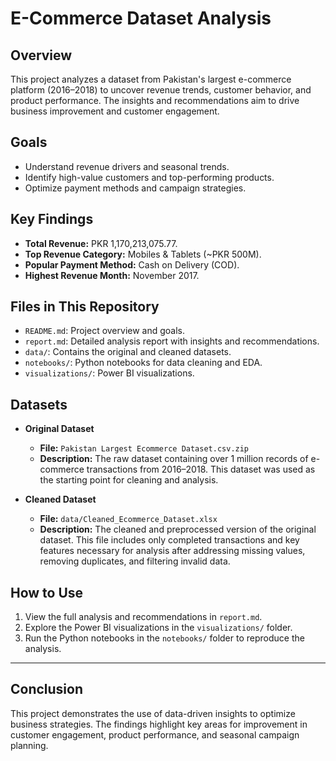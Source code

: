 # E-Commerce Dataset Analysis

## **Overview**
This project analyzes a dataset from Pakistan's largest e-commerce platform (2016–2018) to uncover revenue trends, customer behavior, and product performance. The insights and recommendations aim to drive business improvement and customer engagement.

## **Goals**
- Understand revenue drivers and seasonal trends.
- Identify high-value customers and top-performing products.
- Optimize payment methods and campaign strategies.

## **Key Findings**
- **Total Revenue:** PKR 1,170,213,075.77.
- **Top Revenue Category:** Mobiles & Tablets (~PKR 500M).
- **Popular Payment Method:** Cash on Delivery (COD).
- **Highest Revenue Month:** November 2017.

## **Files in This Repository**
- `README.md`: Project overview and goals.
- `report.md`: Detailed analysis report with insights and recommendations.
- `data/`: Contains the original and cleaned datasets.
- `notebooks/`: Python notebooks for data cleaning and EDA.
- `visualizations/`: Power BI visualizations.

## **Datasets**
- **Original Dataset**  
  - **File:** `Pakistan Largest Ecommerce Dataset.csv.zip`  
  - **Description:** The raw dataset containing over 1 million records of e-commerce transactions from 2016–2018. This dataset was used as the starting point for cleaning and analysis.  

- **Cleaned Dataset**  
  - **File:** `data/Cleaned_Ecommerce_Dataset.xlsx`  
  - **Description:** The cleaned and preprocessed version of the original dataset. This file includes only completed transactions and key features necessary for analysis after addressing missing values, removing duplicates, and filtering invalid data.

## **How to Use**
1. View the full analysis and recommendations in `report.md`.
2. Explore the Power BI visualizations in the `visualizations/` folder.
3. Run the Python notebooks in the `notebooks/` folder to reproduce the analysis.

---

## **Conclusion**
This project demonstrates the use of data-driven insights to optimize business strategies. The findings highlight key areas for improvement in customer engagement, product performance, and seasonal campaign planning.
